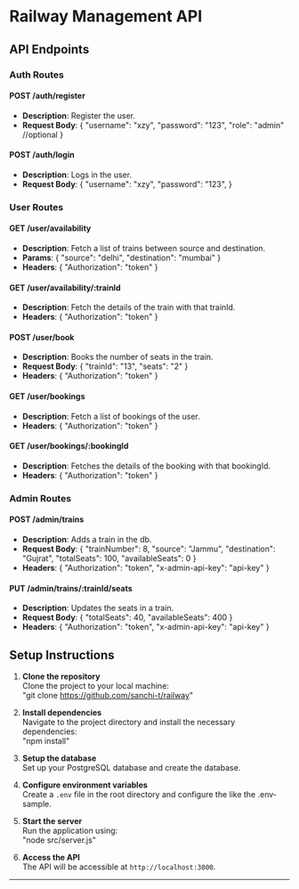 # Railway Management API


## API Endpoints

### Auth Routes

#### POST /auth/register
- **Description**: Register the user.
- **Request Body**:
    {
        "username": "xzy",
        "password": "123",
        "role": "admin" //optional
    }

#### POST /auth/login
- **Description**: Logs in the user.
- **Request Body**:
    {
        "username": "xzy",
        "password": "123",
    }

### User Routes

#### GET /user/availability
- **Description**: Fetch a list of trains between source and destination.
- **Params**: 
    {
        "source": "delhi",
        "destination": "mumbai"
    }
- **Headers**:
    {
        "Authorization": "token"
    }

#### GET /user/availability/:trainId
- **Description**: Fetch the details of the train with that trainId.
- **Headers**:
    {
        "Authorization": "token"
    }

#### POST /user/book
- **Description**: Books the number of seats in the train.
- **Request Body**: 
    {
        "trainId": "13",
        "seats": "2"
    }
- **Headers**:
    {
        "Authorization": "token"
    }

#### GET /user/bookings
- **Description**: Fetch a list of bookings of the user.
- **Headers**:
    {
        "Authorization": "token"
    }

#### GET /user/bookings/:bookingId
- **Description**: Fetches the details of the booking with that bookingId.
- **Headers**:
    {
        "Authorization": "token"
    }

### Admin Routes

#### POST /admin/trains
- **Description**: Adds a train in the db.
- **Request Body**:
    {
        "trainNumber": 8,
        "source": "Jammu",
        "destination": "Gujrat",
        "totalSeats": 100,
        "availableSeats": 0
    }
- **Headers**:
    {
        "Authorization": "token",
        "x-admin-api-key": "api-key"
    }

#### PUT /admin/trains/:trainId/seats
- **Description**: Updates the seats in a train.
- **Request Body**:
    {
        "totalSeats": 40,
        "availableSeats": 400
    }
- **Headers**:
    {
        "Authorization": "token",
        "x-admin-api-key": "api-key"
    }

## Setup Instructions

1. **Clone the repository**  
   Clone the project to your local machine:  
   "git clone https://github.com/sanchi-t/railway"

2. **Install dependencies**  
   Navigate to the project directory and install the necessary dependencies:  
   "npm install"

3. **Setup the database**  
   Set up your PostgreSQL database and create the database.

4. **Configure environment variables**  
   Create a `.env` file in the root directory and configure the like the .env-sample.

5. **Start the server**  
   Run the application using:  
   "node src/server.js"

6. **Access the API**  
   The API will be accessible at `http://localhost:3000`.

---

